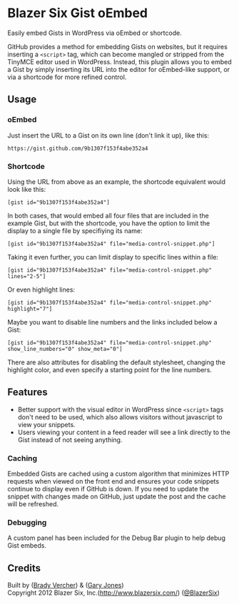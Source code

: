 # Blazer Six Gist oEmbed #

Easily embed Gists in WordPress via oEmbed or shortcode.

GitHub provides a method for embedding Gists on websites, but it requires inserting a `<script>` tag, which can become mangled or stripped from the TinyMCE editor used in WordPress. Instead, this plugin allows you to embed a Gist by simply inserting its URL into the editor for oEmbed-like support, or via a shortcode for more refined control.

## Usage ##

### oEmbed ###

Just insert the URL to a Gist on its own line (don't link it up), like this:

`https://gist.github.com/9b1307f153f4abe352a4`

### Shortcode ###

Using the URL from above as an example, the shortcode equivalent would look like this:

`[gist id="9b1307f153f4abe352a4"]`

In both cases, that would embed all four files that are included in the example Gist, but with the shortcode, you have the option to limit the display to a single file by specifiying its name:

`[gist id="9b1307f153f4abe352a4" file="media-control-snippet.php"]`

Taking it even further, you can limit display to specific lines within a file:

`[gist id="9b1307f153f4abe352a4" file="media-control-snippet.php" lines="2-5"]`

Or even highlight lines:

`[gist id="9b1307f153f4abe352a4" file="media-control-snippet.php" highlight="7"]`

Maybe you want to disable line numbers and the links included below a Gist:

`[gist id="9b1307f153f4abe352a4" file="media-control-snippet.php" show_line_numbers="0" show_meta="0"]`

There are also attributes for disabling the default stylesheet, changing the highlight color, and even specify a starting point for the line numbers.

## Features ##

* Better support with the visual editor in WordPress since `<script>` tags don't need to be used, which also allows visitors without javascript to view your snippets.
* Users viewing your content in a feed reader will see a link directly to the Gist instead of not seeing anything.

### Caching ###

Embedded Gists are cached using a custom algorithm that minimizes HTTP requests when viewed on the front end and ensures your code snippets continue to display even if GitHub is down. If you need to update the snippet with changes made on GitHub, just update the post and the cache will be refreshed.

### Debugging  ###

A custom panel has been included for the Debug Bar plugin to help debug Gist embeds.

## Credits ##

Built by ([Brady Vercher](http://twitter.com/bradyvercher)) & ([Gary Jones](https://twitter.com/GaryJ))  
Copyright 2012  Blazer Six, Inc.(http://www.blazersix.com/) ([@BlazerSix](http://twitter.com/BlazerSix))